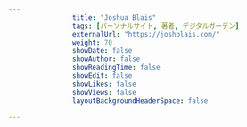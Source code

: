 ---
                title: "Joshua Blais"
                tags: [パーソナルサイト, 著者, デジタルガーデン]
                externalUrl: "https://joshblais.com/"
                weight: 70
                showDate: false
                showAuthor: false
                showReadingTime: false
                showEdit: false
                showLikes: false
                showViews: false
                layoutBackgroundHeaderSpace: false
                ---

